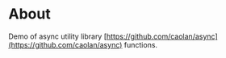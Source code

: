 # About

Demo of async utility library [https://github.com/caolan/async](https://github.com/caolan/async) functions.

